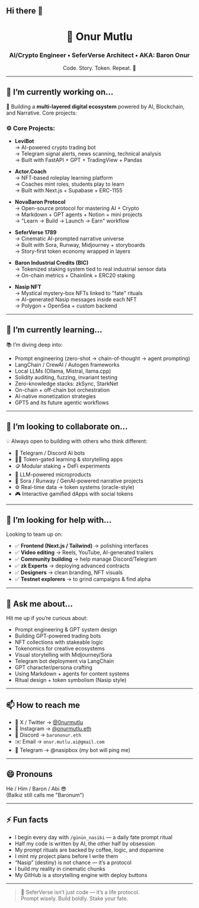 ## Hi there 👋
<h1 align="center">🧠 Onur Mutlu</h1>
<h3 align="center">AI/Crypto Engineer • SeferVerse Architect • AKA: Baron Onur</h3>
<p align="center">Code. Story. Token. Repeat. 🚀</p>

---

## 🔭 I’m currently working on...

🚧 Building a **multi-layered digital ecosystem** powered by AI, Blockchain, and Narrative. Core projects:

### ⚙️ Core Projects:

- **LeviBot**  
  → AI-powered crypto trading bot  
  → Telegram signal alerts, news scanning, technical analysis  
  → Built with FastAPI + GPT + TradingView + Pandas

- **Actor.Coach**  
  → NFT-based roleplay learning platform  
  → Coaches mint roles, students play to learn  
  → Built with Next.js + Supabase + ERC-1155

- **NovaBaron Protocol**  
  → Open-source protocol for mastering AI + Crypto  
  → Markdown + GPT agents + Notion + mini projects  
  → "Learn → Build → Launch → Earn" workflow

- **SeferVerse 1789**  
  → Cinematic AI-prompted narrative universe  
  → Built with Sora, Runway, Midjourney + storyboards  
  → Story-first token economy wrapped in layers

- **Baron Industrial Credits (BIC)**  
  → Tokenized staking system tied to real industrial sensor data  
  → On-chain metrics + Chainlink + ERC20 staking

- **Nasip NFT**  
  → Mystical mystery-box NFTs linked to "fate" rituals  
  → AI-generated Nasip messages inside each NFT  
  → Polygon + OpenSea + custom backend

---

## 🌱 I’m currently learning...

📚 I’m diving deep into:

- Prompt engineering (zero-shot → chain-of-thought → agent prompting)  
- LangChain / CrewAI / Autogen frameworks  
- Local LLMs (Ollama, Mistral, llama.cpp)  
- Solidity auditing, fuzzing, invariant testing  
- Zero-knowledge stacks: zkSync, StarkNet  
- On-chain + off-chain bot orchestration  
- AI-native monetization strategies  
- GPT5 and its future agentic workflows

---

## 👯 I’m looking to collaborate on...

💡 Always open to building with others who think different:

- 🤖 Telegram / Discord AI bots  
- 🧙‍♂️ Token-gated learning & storytelling apps  
- 🪙 Modular staking + DeFi experiments  
- 🧠 LLM-powered microproducts  
- 🎥 Sora / Runway / GenAI-powered narrative projects  
- ⚙️ Real-time data → token systems (oracle-style)  
- 🎮 Interactive gamified dApps with social tokens

---

## 🤔 I’m looking for help with...

Looking to team up on:

- ✅ **Frontend (Next.js / Tailwind)** → polishing interfaces  
- ✅ **Video editing** → Reels, YouTube, AI-generated trailers  
- ✅ **Community building** → help manage Discord/Telegram  
- ✅ **zk Experts** → deploying advanced contracts  
- ✅ **Designers** → clean branding, NFT visuals  
- ✅ **Testnet explorers** → to grind campaigns & find alpha

---

## 💬 Ask me about...

Hit me up if you’re curious about:

- Prompt engineering & GPT system design  
- Building GPT-powered trading bots  
- NFT collections with stakeable logic  
- Tokenomics for creative ecosystems  
- Visual storytelling with Midjourney/Sora  
- Telegram bot deployment via LangChain  
- GPT character/persona crafting  
- Using Markdown + agents for content systems  
- Ritual design + token symbolism (Nasip style)

---

## 📫 How to reach me

- 🧵 X / Twitter → [@0nurmutlu](https://x.com/0nurmutlu)  
- 📸 Instagram → [@onurmutlu.eth](https://instagram.com/onurmutlu.eth)  
- 💬 Discord → `barononur.eth`  
- ✉️ Email → `onur.mutlu.ai@gmail.com`  
- 🤖 Telegram → @nasipbox (my bot will ping me)

---

## 😄 Pronouns

He / Him / Baron / Abi 😎  
(Balkız still calls me "Baronum")

---

## ⚡ Fun facts

- I begin every day with `/günün_nasibi` — a daily fate prompt ritual  
- Half my code is written by AI, the other half by obsession  
- My prompt rituals are backed by coffee, logic, and dopamine  
- I mint my project plans before I write them  
- “Nasip” (destiny) is not chance — it’s a protocol  
- I build my reality in cinematic chunks  
- My GitHub is a storytelling engine with deploy buttons

---

> 🧱 SeferVerse isn’t just code — it’s a life protocol.  
> Prompt wisely. Build boldly. Stake your fate.


